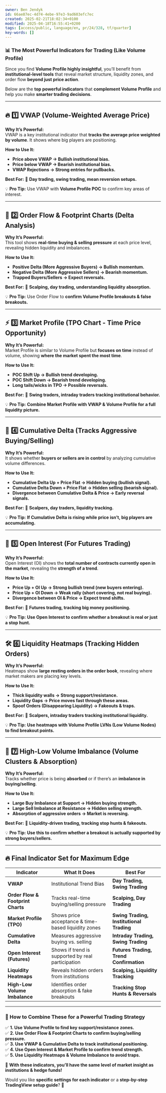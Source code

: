 ```yaml
---
owner: Ben Jendyk
id: 66ae87ec-4d74-4ebe-97e3-9ad603efc7ec
created: 2025-02-21T18:02:34+0100
modified: 2025-04-18T16:55:41+0200
tags: [access/public, language/en, pr/24/328, tf/quarter]
key-words: []
---
```


### **📊 The Most Powerful Indicators for Trading (Like Volume Profile)**
Since you find **Volume Profile highly insightful**, you’ll benefit from **institutional-level tools** that reveal market structure, liquidity zones, and order flow **beyond just price action**.  

Below are the **top powerful indicators** that **complement Volume Profile** and help you make **smarter trading decisions**.

---

## **🔥 1️⃣ VWAP (Volume-Weighted Average Price)**
**Why It’s Powerful:**  
VWAP is a key institutional indicator that **tracks the average price weighted by volume**. It shows where big players are positioning.  

**How to Use It:**  
- **Price above VWAP → Bullish institutional bias.**  
- **Price below VWAP → Bearish institutional bias.**  
- **VWAP Rejections → Strong entries for pullbacks.**  

**Best For:** 📌 **Day trading, swing trading, mean reversion setups.**  

💡 **Pro Tip:** Use VWAP with **Volume Profile POC** to confirm key areas of interest.  

---

## **🚀 2️⃣ Order Flow & Footprint Charts (Delta Analysis)**
**Why It’s Powerful:**  
This tool shows **real-time buying & selling pressure** at each price level, revealing hidden liquidity and imbalances.  

**How to Use It:**  
- **Positive Delta (More Aggressive Buyers) → Bullish momentum.**  
- **Negative Delta (More Aggressive Sellers) → Bearish momentum.**  
- **Trapped Buyers/Sellers → Expect reversals.**  

**Best For:** 📌 **Scalping, day trading, understanding liquidity absorption.**  

💡 **Pro Tip:** Use Order Flow to **confirm Volume Profile breakouts & false breakouts.**  

---

## **⚡ 3️⃣ Market Profile (TPO Chart - Time Price Opportunity)**
**Why It’s Powerful:**  
Market Profile is similar to Volume Profile but **focuses on time** instead of volume, showing **where the market spent the most time**.  

**How to Use It:**  
- **POC Shift Up → Bullish trend developing.**  
- **POC Shift Down → Bearish trend developing.**  
- **Long tails/wicks in TPO → Possible reversals.**  

**Best For:** 📌 **Swing traders, intraday traders tracking institutional behavior.**  

💡 **Pro Tip:** **Combine Market Profile with VWAP & Volume Profile for a full liquidity picture.**  

---

## **🎯 4️⃣ Cumulative Delta (Tracks Aggressive Buying/Selling)**
**Why It’s Powerful:**  
It shows whether **buyers or sellers are in control** by analyzing cumulative volume differences.  

**How to Use It:**  
- **Cumulative Delta Up + Price Flat → Hidden buying (bullish signal).**  
- **Cumulative Delta Down + Price Flat → Hidden selling (bearish signal).**  
- **Divergence between Cumulative Delta & Price → Early reversal signals.**  

**Best For:** 📌 **Scalpers, day traders, liquidity tracking.**  

💡 **Pro Tip:** **If Cumulative Delta is rising while price isn’t, big players are accumulating.**  

---

## **🚦 5️⃣ Open Interest (For Futures Trading)**
**Why It’s Powerful:**  
Open Interest (OI) shows the **total number of contracts currently open in the market**, revealing the **strength of a trend**.  

**How to Use It:**  
- **Price Up + OI Up → Strong bullish trend (new buyers entering).**  
- **Price Up + OI Down → Weak rally (short covering, not real buying).**  
- **Divergence between OI & Price → Expect trend shifts.**  

**Best For:** 📌 **Futures trading, tracking big money positioning.**  

💡 **Pro Tip:** **Use Open Interest to confirm whether a breakout is real or just a stop hunt.**  

---

## **🛠 6️⃣ Liquidity Heatmaps (Tracking Hidden Orders)**
**Why It’s Powerful:**  
Heatmaps show **large resting orders in the order book**, revealing where market makers are placing key levels.  

**How to Use It:**  
- **Thick liquidity walls → Strong support/resistance.**  
- **Liquidity Gaps → Price moves fast through these areas.**  
- **Spoof Orders (Disappearing Liquidity) → Fakeouts & traps.**  

**Best For:** 📌 **Scalpers, intraday traders tracking institutional liquidity.**  

💡 **Pro Tip:** **Use heatmaps with Volume Profile LVNs (Low Volume Nodes) to find breakout points.**  

---

## **🚀 7️⃣ High-Low Volume Imbalance (Volume Clusters & Absorption)**
**Why It’s Powerful:**  
Tracks whether price is being **absorbed** or if there’s an **imbalance in buying/selling**.  

**How to Use It:**  
- **Large Buy Imbalance at Support → Hidden buying strength.**  
- **Large Sell Imbalance at Resistance → Hidden selling strength.**  
- **Absorption of aggressive orders → Market is reversing.**  

**Best For:** 📌 **Liquidity-driven trading, tracking stop hunts & fakeouts.**  

💡 **Pro Tip:** **Use this to confirm whether a breakout is actually supported by strong buyers/sellers.**  

---

## **🔥 Final Indicator Set for Maximum Edge**
| Indicator | What It Does | Best For |
|-----------|-------------|----------|
| **VWAP** | Institutional Trend Bias | **Day Trading, Swing Trading** |
| **Order Flow & Footprint Charts** | Tracks real-time buying/selling pressure | **Scalping, Day Trading** |
| **Market Profile (TPO)** | Shows price acceptance & time-based liquidity zones | **Swing Trading, Institutional Trading** |
| **Cumulative Delta** | Measures aggressive buying vs. selling | **Intraday Trading, Swing Trading** |
| **Open Interest (Futures)** | Shows if trend is supported by real participation | **Futures Trading, Trend Confirmation** |
| **Liquidity Heatmaps** | Reveals hidden orders from institutions | **Scalping, Liquidity Tracking** |
| **High-Low Volume Imbalance** | Identifies order absorption & fake breakouts | **Tracking Stop Hunts & Reversals** |

---

### **📌 How to Combine These for a Powerful Trading Strategy**
✅ **1. Use Volume Profile to find key support/resistance zones.**  
✅ **2. Use Order Flow & Footprint Charts to confirm buying/selling pressure.**  
✅ **3. Use VWAP & Cumulative Delta to track institutional positioning.**  
✅ **4. Use Open Interest & Market Profile to confirm trend strength.**  
✅ **5. Use Liquidity Heatmaps & Volume Imbalance to avoid traps.**  

🚀 **With these indicators, you’ll have the same level of market insight as institutions & hedge funds!**  

Would you like **specific settings for each indicator** or a **step-by-step TradingView setup guide**? 🎯